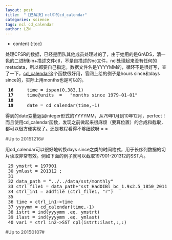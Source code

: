 ```yaml
---
layout: post
title:  "【已解决】ncl中的cd_calendar" 
categories: science
tags: ncl cd_calendar
author: LZN
---
```


* content
{:toc}

处理CFSR的数据，已经是团队其他成员处理过的了，由于她用的是GrADS，清一色的二进制bin+描述文件ctl，不是自描述的nc文件，ncl处理起来没有任何的metadata，所以都要自己指定。数据文件名是YYYYMM的，循环不是很好写，查了一下，<a href="http://www.ncl.ucar.edu/Document/Functions/Built-in/cd_calendar.shtml#Examples">cd_calendar</a>这个函数很好用，官网上给的例子是hours since和days since的，实际上用months也是可以的。
<pre> <strong>16    </strong> time = ispan(0,383,1)
 <strong>17    </strong> time@units  =   "months since 1979-01-01"
 <strong>18</strong>
 <strong>19    </strong> date = cd_calendar(time,-1)</pre>
得到的date变量返回integer形式的YYYYMM，从79年1月到10年12月，perfect！
而且使用cd_calendar函数，发现之前做起来很麻烦（要算位置）的合成和截取，都可以很方便实现了。还是教程看得不够细致呀 = =

<span style="color: #808080;"><strong>#Up to 20151216#</strong></span>

用cd_calendar可以很好地转换days since之类的时间格式，用于长序列数据的切片读取非常有效。例如下面的例子就可以截取197901-201312的SST片。
<pre> 29 ymstrt = 197901
 30 ymlast = 201312 ; 
 31
 32 data_path = "../../data/sst/monthly"
 33 ctrl_file1 = data_path+"sst_HadOIBl_bc_1.9x2.5_1850_2011_c130301.nc"
 34 ctrl_in1 = addfile (ctrl_file1, "r") 
 35
 36 time = ctrl_in1-&gt;time
 37 yyyymm = cd_calendar(time,-1)
 38 istrt = ind(yyyymm .eq. ymstrt)
 39 ilast = ind(yyyymm .eq. ymlast)
 40 var1 = ctrl_in2-&gt;SST_cpl(istrt:ilast,:,:)</pre>
<span style="color: #808080;"><strong>#Up to 20150107#</strong></span>
